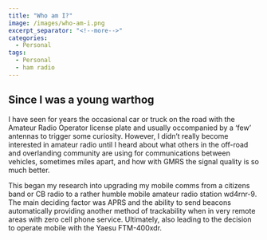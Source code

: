 ```yaml
---
title: "Who am I?"
image: /images/who-am-i.png
excerpt_separator: "<!--more-->"
categories:
  - Personal
tags:
  - Personal
  - ham radio
---
```


## Since I was a young warthog

I have seen for years the occasional car or truck on the road with the Amateur Radio Operator license plate and usually occompanied by a ‘few’ antennas to trigger some curiosity. However, I didn’t really become interested in amateur radio until I heard about what others in the off-road and overlanding community are using for communications between vehicles, sometimes miles apart, and how with GMRS the signal quality is so much better.

This began my research into upgrading my mobile comms from a citizens band or CB radio to a rather humble mobile amateur radio station wd4rnr-9. The main deciding factor was APRS and the ability to send beacons automatically providing another method of trackability when in very remote areas with zero cell phone service. Ultimately, also leading to the decision to operate mobile with the Yaesu FTM-400xdr.

<!--more-->
